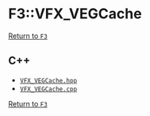 # F3::VFX_VEGCache

[Return to `F3`](/docs/F3.md)

## C++

- [`VFX_VEGCache.hpp`](/c++/include/VFX_VEGCache.hpp)
- [`VFX_VEGCache.cpp`](/c++/source/VFX_VEGCache.cpp)

[Return to `F3`](/docs/F3.md)